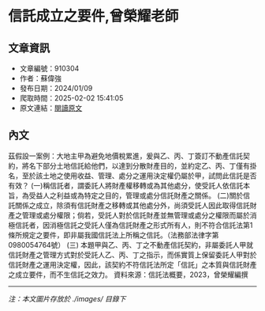# 信託成立之要件,曾榮耀老師

## 文章資訊
- 文章編號：910304
- 作者：蘇偉強
- 發布日期：2024/01/09
- 爬取時間：2025-02-02 15:41:05
- 原文連結：[閱讀原文](https://real-estate.get.com.tw/Columns/detail.aspx?no=910304)

## 內文
茲假設一案例：大地主甲為避免地價稅累進，爰與乙、丙、丁簽訂不動產信託契約，將名下部分土地信託給他們，以達到分散財產目的，並約定乙、丙、丁僅有掛名，至於該土地之使用收益、管理、處分之運用決定權仍屬於甲，試問此信託是否有效？
 (一)稱信託者，謂委託人將財產權移轉或為其他處分，使受託人依信託本旨，為受益人之利益或為特定之目的，管理或處分信託財產之關係。
 (二)關於信託關係之成立，除須有信託財產之移轉或其他處分外，尚須受託人因此取得信託財產之管理或處分權限；倘若，受託人對於信託財產並無管理或處分之權限而屬於消極信託者，因消極信託之受託人僅為信託財產之形式所有人，則不符合信託法第1條所規定之要件，即非屬我國信託法上所稱之信託。（法務部法律字第0980054764號）
 (三) 本題甲與乙、丙、丁之不動產信託契約，非屬委託人甲就信託財產之管理方式對於受託人乙、丙、丁之指示，而係實質上保留委託人甲對於信託財產之運用決定權，因此，該契約不符信託法所定「信託」之本質與信託財產之成立要件，而不生信託之效力。
資料來源：信託法概要，2023，曾榮耀編撰

---
*注：本文圖片存放於 ./images/ 目錄下*
